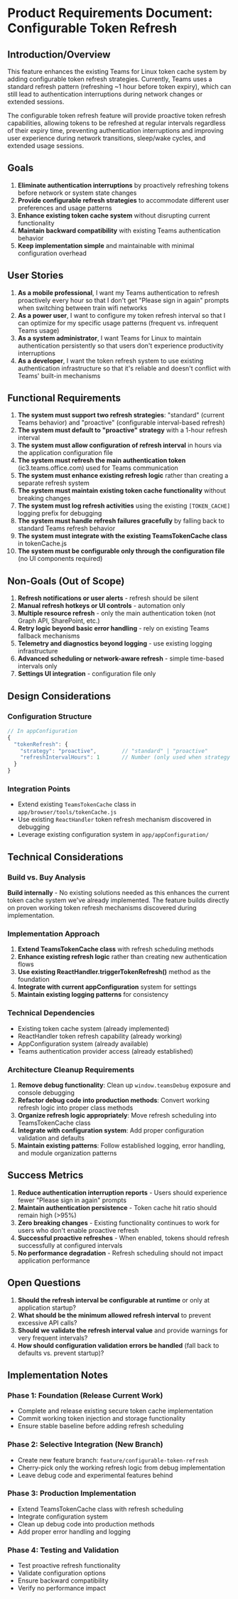 # Product Requirements Document: Configurable Token Refresh

<!-- toc -->

## Introduction/Overview

This feature enhances the existing Teams for Linux token cache system by adding configurable token refresh strategies. Currently, Teams uses a standard refresh pattern (refreshing ~1 hour before token expiry), which can still lead to authentication interruptions during network changes or extended sessions. 

The configurable token refresh feature will provide proactive token refresh capabilities, allowing tokens to be refreshed at regular intervals regardless of their expiry time, preventing authentication interruptions and improving user experience during network transitions, sleep/wake cycles, and extended usage sessions.

## Goals

1. **Eliminate authentication interruptions** by proactively refreshing tokens before network or system state changes
2. **Provide configurable refresh strategies** to accommodate different user preferences and usage patterns  
3. **Enhance existing token cache system** without disrupting current functionality
4. **Maintain backward compatibility** with existing Teams authentication behavior
5. **Keep implementation simple** and maintainable with minimal configuration overhead

## User Stories

1. **As a mobile professional**, I want my Teams authentication to refresh proactively every hour so that I don't get "Please sign in again" prompts when switching between train wifi networks
2. **As a power user**, I want to configure my token refresh interval so that I can optimize for my specific usage patterns (frequent vs. infrequent Teams usage)
3. **As a system administrator**, I want Teams for Linux to maintain authentication persistently so that users don't experience productivity interruptions
4. **As a developer**, I want the token refresh system to use existing authentication infrastructure so that it's reliable and doesn't conflict with Teams' built-in mechanisms

## Functional Requirements

1. **The system must support two refresh strategies**: "standard" (current Teams behavior) and "proactive" (configurable interval-based refresh)
2. **The system must default to "proactive" strategy** with a 1-hour refresh interval
3. **The system must allow configuration of refresh interval** in hours via the application configuration file
4. **The system must refresh the main authentication token** (ic3.teams.office.com) used for Teams communication
5. **The system must enhance existing refresh logic** rather than creating a separate refresh system
6. **The system must maintain existing token cache functionality** without breaking changes
7. **The system must log refresh activities** using the existing `[TOKEN_CACHE]` logging prefix for debugging
8. **The system must handle refresh failures gracefully** by falling back to standard Teams refresh behavior
9. **The system must integrate with the existing TeamsTokenCache class** in tokenCache.js
10. **The system must be configurable only through the configuration file** (no UI components required)

## Non-Goals (Out of Scope)

1. **Refresh notifications or user alerts** - refresh should be silent
2. **Manual refresh hotkeys or UI controls** - automation only
3. **Multiple resource refresh** - only the main authentication token (not Graph API, SharePoint, etc.)
4. **Retry logic beyond basic error handling** - rely on existing Teams fallback mechanisms
5. **Telemetry and diagnostics beyond logging** - use existing logging infrastructure
6. **Advanced scheduling or network-aware refresh** - simple time-based intervals only
7. **Settings UI integration** - configuration file only

## Design Considerations

### Configuration Structure
```javascript
// In appConfiguration
{
  "tokenRefresh": {
    "strategy": "proactive",        // "standard" | "proactive"
    "refreshIntervalHours": 1       // Number (only used when strategy is "proactive")
  }
}
```

### Integration Points
- Extend existing `TeamsTokenCache` class in `app/browser/tools/tokenCache.js`
- Use existing `ReactHandler` token refresh mechanism discovered in debugging
- Leverage existing configuration system in `app/appConfiguration/`

## Technical Considerations

### Build vs. Buy Analysis
**Build internally** - No existing solutions needed as this enhances the current token cache system we've already implemented. The feature builds directly on proven working token refresh mechanisms discovered during implementation.

### Implementation Approach
1. **Extend TeamsTokenCache class** with refresh scheduling methods
2. **Enhance existing refresh logic** rather than creating new authentication flows
3. **Use existing ReactHandler.triggerTokenRefresh()** method as the foundation
4. **Integrate with current appConfiguration** system for settings
5. **Maintain existing logging patterns** for consistency

### Technical Dependencies
- Existing token cache system (already implemented)
- ReactHandler token refresh capability (already working)
- AppConfiguration system (already available)
- Teams authentication provider access (already established)

### Architecture Cleanup Requirements
1. **Remove debug functionality**: Clean up `window.teamsDebug` exposure and console debugging
2. **Refactor debug code into production methods**: Convert working refresh logic into proper class methods
3. **Organize refresh logic appropriately**: Move refresh scheduling into TeamsTokenCache class
4. **Integrate with configuration system**: Add proper configuration validation and defaults
5. **Maintain existing patterns**: Follow established logging, error handling, and module organization patterns

## Success Metrics

1. **Reduce authentication interruption reports** - Users should experience fewer "Please sign in again" prompts
2. **Maintain authentication persistence** - Token cache hit ratio should remain high (>95%)
3. **Zero breaking changes** - Existing functionality continues to work for users who don't enable proactive refresh
4. **Successful proactive refreshes** - When enabled, tokens should refresh successfully at configured intervals
5. **No performance degradation** - Refresh scheduling should not impact application performance

## Open Questions

1. **Should the refresh interval be configurable at runtime** or only at application startup?
2. **What should be the minimum allowed refresh interval** to prevent excessive API calls?
3. **Should we validate the refresh interval value** and provide warnings for very frequent intervals?
4. **How should configuration validation errors be handled** (fall back to defaults vs. prevent startup)?

## Implementation Notes

### Phase 1: Foundation (Release Current Work)
- Complete and release existing secure token cache implementation
- Commit working token injection and storage functionality
- Ensure stable baseline before adding refresh scheduling

### Phase 2: Selective Integration (New Branch)
- Create new feature branch: `feature/configurable-token-refresh`
- Cherry-pick only the working refresh logic from debug implementation
- Leave debug code and experimental features behind

### Phase 3: Production Implementation
- Extend TeamsTokenCache class with refresh scheduling
- Integrate configuration system
- Clean up debug code into production methods
- Add proper error handling and logging

### Phase 4: Testing and Validation
- Test proactive refresh functionality
- Validate configuration options
- Ensure backward compatibility
- Verify no performance impact